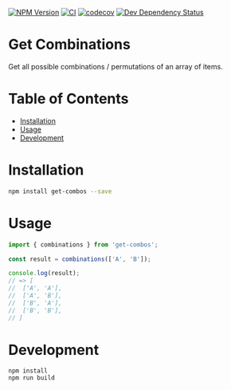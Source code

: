 [![NPM Version](https://badge.fury.io/js/get-combos.svg)](https://badge.fury.io/js/get-combos)
[![CI](https://github.com/justinlettau/get-combos/workflows/CI/badge.svg)](https://github.com/justinlettau/get-combos/actions)
[![codecov](https://codecov.io/gh/justinlettau/get-combos/branch/master/graph/badge.svg)](https://codecov.io/gh/justinlettau/get-combos)
[![Dev Dependency Status](https://david-dm.org/justinlettau/get-combos/dev-status.svg)](https://david-dm.org/justinlettau/get-combos?type=dev)

# Get Combinations

Get all possible combinations / permutations of an array of items.

# Table of Contents

- [Installation](#installation)
- [Usage](#usage)
- [Development](#development)

# Installation

```bash
npm install get-combos --save
```

# Usage

```ts
import { combinations } from 'get-combos';

const result = combinations(['A', 'B']);

console.log(result);
// => [
//  ['A', 'A'],
//  ['A', 'B'],
//  ['B', 'A'],
//  ['B', 'B'],
// ]
```

# Development

```
npm install
npm run build
```

